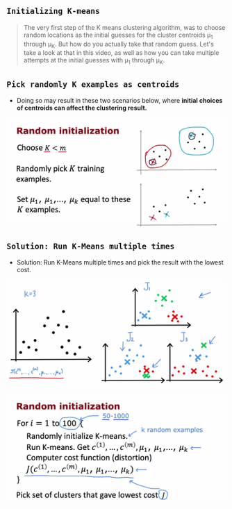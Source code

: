 ## `Initializing K-means`

> The very first step of the K means clustering algorithm, was to choose random locations as the initial guesses for the cluster centroids &mu;<sub>1</sub> through &mu;<sub>K</sub>. But how do you actually take that random guess. Let's take a look at that in this video, as well as how you can take multiple attempts at the initial guesses with &mu;<sub>1</sub> through &mu;<sub>K</sub>.

## `Pick randomly K examples as centroids`

- Doing so may result in these two scenarios below, where **initial choices of centroids can affect the clustering result.**

![Alt text](<ref img/9.png>)

## `Solution: Run K-Means multiple times`

- Solution: Run K-Means multiple times and pick the result with the lowest cost.

![Alt text](<ref img/10.png>)

![Alt text](<ref img/11.png>)